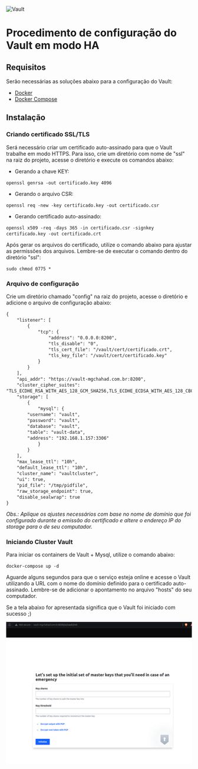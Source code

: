 ![Vault](https://www.drupal.org/files/project-images/Vault_VerticalLogo_FullColor.png)
# Procedimento de configuração do Vault em modo HA
## Requisitos
Serão necessárias as soluções abaixo para a configuração do Vault:

* [Docker](https://www.docker.com/)
* [Docker Compose](https://docs.docker.com/compose/)

## Instalação

### Criando certificado SSL/TLS
Será necessário criar um certificado auto-assinado para que o Vault trabalhe em modo HTTPS. Para isso, crie um diretório com nome de "ssl" na raiz do projeto, acesse o diretório e execute os comandos abaixo:

* Gerando a chave KEY:
```
openssl genrsa -out certificado.key 4096
```
* Gerando o arquivo CSR:
```
openssl req -new -key certificado.key -out certificado.csr
```
* Gerando certificado auto-assinado:
```
openssl x509 -req -days 365 -in certificado.csr -signkey certificado.key -out certificado.crt
```

Após gerar os arquivos do certificado, utilize o comando abaixo para ajustar as permissões dos arquivos. Lembre-se de executar o comando dentro do diretório "ssl":
```
sudo chmod 0775 *
```


### Arquivo de configuração
Crie um diretório chamado "config" na raiz do projeto, acesse o diretório e adicione o arquivo de configuração abaixo:

```
{
    "listener": [
        {
            "tcp": {
                "address": "0.0.0.0:8200",
                "tls_disable": "0",
                "tls_cert_file": "/vault/cert/certificado.crt",
                "tls_key_file": "/vault/cert/certificado.key"
            }
        }
    ],
    "api_addr": "https://vault-mgchahad.com.br:8200",
    "cluster_cipher_suites": "TLS_ECDHE_RSA_WITH_AES_128_GCM_SHA256,TLS_ECDHE_ECDSA_WITH_AES_128_CBC_SHA",
    "storage": [
        {
            "mysql": {
		"username": "vault",
        "password": "vault",
        "database": "vault",
        "table": "vault-data",
        "address": "192.168.1.157:3306"
            }
        }
    ],
    "max_lease_ttl": "10h",
    "default_lease_ttl": "10h",
    "cluster_name": "vaultcluster",
    "ui": true,
    "pid_file": "/tmp/pidfile",
    "raw_storage_endpoint": true,
    "disable_sealwrap": true
}
```

*Obs.: Aplique os ajustes necessários com base no nome de domínio que foi configurado durante a emissão do certificado e altere o endereço IP do storage para o de seu computador.*

### Iniciando Cluster Vault
Para iniciar os containers de Vault + Mysql, utilize o comando abaixo:
```
docker-compose up -d
```

Aguarde alguns segundos para que o serviço esteja online e acesse o Vault utilizando a URL com o nome do domínio definido para o certificado auto-assinado. Lembre-se de adicionar o apontamento no arquivo "hosts" do seu computador.

Se a tela abaixo for apresentada significa que o Vault foi iniciado com sucesso ;)

![](images/vault.png)
